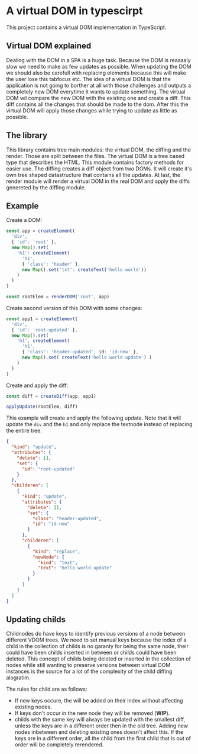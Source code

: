 # A virtual DOM in typescirpt

This project contains a virtual DOM implementation in TypeScript.

## Virtual DOM explained

Dealing with the DOM in a SPA is a huge task. Because the DOM is reaaaaly slow we need to make as few updates as possible. When updating the DOM we should also be carefull with replacing elements because this will make the user lose this tabfocus etc. The idea of a virtual DOM is that the application is not going to borther at all with those challenges and outputs a completely new DOM everytime it wants to update something. The virtual DOM wil compare the new DOM with the existing one and create a diff. This diff contains all the changes that should be made to the dom. After this the virtual DOM will apply those changes while trying to update as little as possible.

## The library

This library contains tree main modules: the virtual DOM, the diffing and the render. Those are split between the files. The virtual DOM is a tree based type that describes the HTML. This module contains factory methods for easier use. The diffing creates a diff object from two DOMs. It will create it's own tree shaped datastructure that contains all the updates. At last, the render module will render a virtual DOM in the real DOM and apply the diffs genereted by the diffing module.

## Example

Create a DOM:

```ts
const app = createElement(
  'div',
  { 'id': 'root' },
  new Map().set(
    'h1': createElement(
      'h1',
      { 'class': 'header' },
      new Map().set('txt': createText('hello world'))
    )
  )
)

const rootElem = renderDOM('root', app)
```

Create second version of this DOM with some changes:

```ts
const app1 = createElement(
  'div',
  { 'id': 'root-updated' },
  new Map().set(
    'h1', createElement(
      'h1',
      { 'class': 'header-updated', id: 'id-new' },
      new Map().set( createText('hello world update') )
    )
  )
)
```

Create and apply the diff:

```ts
const diff = createDiff(app, app1)

applyUpdate(rootElem, diff)
```

This example will create and apply the following update. Note that it will update the `div` and the `h1` and only replace the textnode instead of replacing the entire tree.

```json
{
  "kind": "update",
  "attributes": {
    "delete": [],
    "set": {
      "id": "root-updated"
    }
  },
  "childeren": [
    {
      "kind": "update",
      "attributes": {
        "delete": [],
        "set": {
          "class": "header-updated",
          "id": "id-new"
        }
      },
      "childeren": [
        {
          "kind": "replace",
          "newNode": {
            "kind": "text",
            "text": "hello world update"
          }
        }
      ]
    }
  ]
}
```

## Updating childs

Childnodes do have keys to identify previous versions of a node between different VDOM trees. We need to set manual keys because the index of a child in the collection of childs is no garanty for being the same node, their could have been childs inserted in between or childs could have been deleted. This concept of childs being deleted or inserted in the collection of nodes while still wanting to preserve versions between virtual DOM instances is the source for a lot of the complexity of the child diffing alogratim.

The rules for child are as follows:

- If new keys occure, the will be added on their index without affecting existing nodes.
- If keys don't occur in the new node they will be removed (**WIP**).
- childs with the same key will always be updated with the smallest diff, unless the keys are in a different order then in the old tree. Adding new nodes inbetween and deleting existing ones doesn't affect this. If the keys are in a different order, all the child from the first child that is out of order will be completely rerendered.
